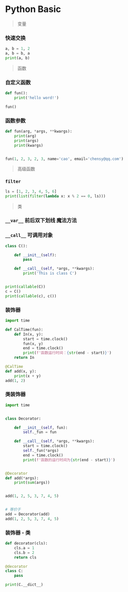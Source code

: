 # Python Basic

> 变量

### 快速交换

```python
a, b = 1, 2
a, b = b, a
print(a, b)
```


> 函数

### 自定义函数

```python
def fun():
    print('hello word!')

fun()
```

### 函数参数
```python
def fun(arg, *args, **kwargs):
    print(arg)
    print(args)
    print(kwargs)


fun(1, 2, 3, 2, 3, name='cao', email='chensy@qq.com')
```

> 高级函数

### `filter`
```python
ls = [1, 2, 3, 4, 5, 6]
print(list(filter(lambda x: x % 2 == 0, ls)))
```


> 类

### `__var__` 前后双下划线 魔法方法


### `__call__` 可调用对象

```python
class C():

    def __init__(self):
        pass

    def __call__(self, *args, **kwargs):
        print('This is class C')


print(callable(C))
c = C()
print(callable(c), c())
```
### 装饰器

```python
import time

def CalTime(fun):
    def In(x, y):
        start = time.clock()
        fun(x, y)
        end = time.clock()
        print(f'函数运行时间：{str(end - start)}')
    return In

@CalTime
def add(x, y):
    print(x + y)
add(1, 2)
```

### 类装饰器
```python
import time


class Decorator:

    def __init__(self, fun):
        self._fun = fun

    def __call__(self, *args, **kwargs):
        start = time.clock()
        self._fun(*args)
        end = time.clock()
        print(f'函数的运行时间为{str(end - start)}')


@Decorator
def add(*args):
    print(sum(args))


add(1, 2, 5, 3, 7, 4, 5)


# 等价于
add = Decorator(add)
add(1, 2, 5, 3, 7, 4, 5)
```

### 装饰器 - 类
```python
def decorator(cls):
    cls.a = 1
    cls.b = 2
    return cls

@decorator
class C:
    pass

print(C.__dict__)
```
